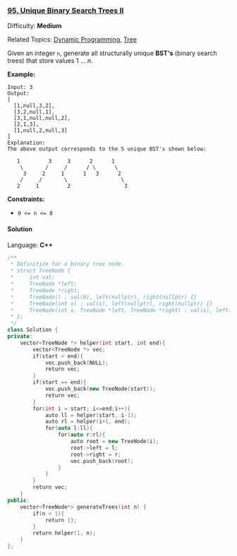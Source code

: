 ### [95\. Unique Binary Search Trees II](https://leetcode.com/problems/unique-binary-search-trees-ii/)

Difficulty: **Medium**

Related Topics: [Dynamic Programming](https://leetcode.com/tag/dynamic-programming/), [Tree](https://leetcode.com/tag/tree/)

Given an integer `n`, generate all structurally unique **BST's** (binary search trees) that store values 1 ... *n*.

**Example:**

```
Input: 3
Output:
[
  [1,null,3,2],
  [3,2,null,1],
  [3,1,null,null,2],
  [2,1,3],
  [1,null,2,null,3]
]
Explanation:
The above output corresponds to the 5 unique BST's shown below:

   1         3     3      2      1
    \       /     /      / \      \
     3     2     1      1   3      2
    /     /       \                 \
   2     1         2                 3
```

**Constraints:**

- `0 <= n <= 8`

#### Solution

Language: **C++**

```c++
/**
 * Definition for a binary tree node.
 * struct TreeNode {
 *     int val;
 *     TreeNode *left;
 *     TreeNode *right;
 *     TreeNode() : val(0), left(nullptr), right(nullptr) {}
 *     TreeNode(int x) : val(x), left(nullptr), right(nullptr) {}
 *     TreeNode(int x, TreeNode *left, TreeNode *right) : val(x), left(left), right(right) {}
 * };
 */
class Solution {
private:
    vector<TreeNode *> helper(int start, int end){
        vector<TreeNode *> vec;
        if(start > end){
            vec.push_back(NULL);
            return vec;
        }
        if(start == end){
            vec.push_back(new TreeNode(start));
            return vec;
        }
        for(int i = start; i<=end;i++){
            auto ll = helper(start, i-1);
            auto rl = helper(i+1, end);
            for(auto l:ll){
                for(auto r:rl){
                    auto root = new TreeNode(i);
                    root->left = l;
                    root->right = r;
                    vec.push_back(root);
                }
            }
        }
        return vec;
    }
public:
    vector<TreeNode*> generateTrees(int n) {
        if(n < 1){
            return {};
        }
        return helper(1, n);  
    }
};
```
